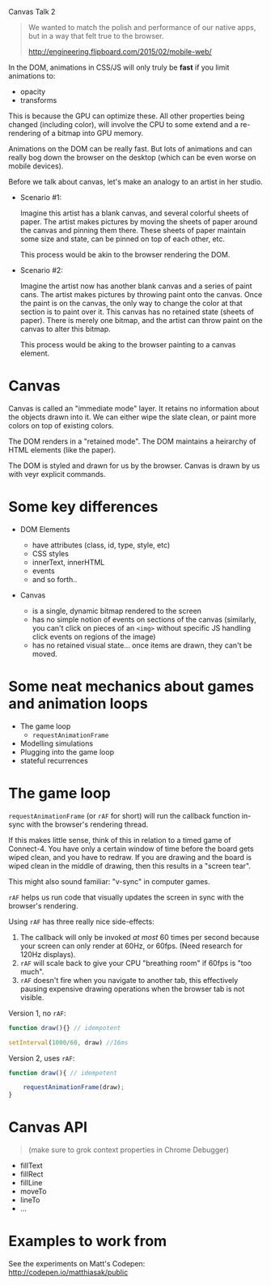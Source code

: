 Canvas Talk 2


> We wanted to match the polish and performance of our native apps, but in a way that felt true to the browser.
> 
> http://engineering.flipboard.com/2015/02/mobile-web/

In the DOM, animations in CSS/JS will only truly be **fast** if you limit animations to:

- opacity
- transforms

This is because the GPU can optimize these. All other properties being changed (including color), will involve the CPU to some extend and a re-rendering of a bitmap into GPU memory.

Animations on the DOM can be really fast. But lots of animations and can really bog down the browser on the desktop (which can be even worse on mobile devices).

Before we talk about canvas, let's make an analogy to an artist in her studio. 

- Scenario #1:

    Imagine this artist has a blank canvas, and several colorful sheets of paper. The artist makes pictures by moving the sheets of paper around the canvas and pinning them there. These sheets of paper maintain some size and state, can be pinned on top of each other, etc.

    This process would be akin to the browser rendering the DOM.

- Scenario #2:

    Imagine the artist now has another blank canvas and a series of paint cans. The artist makes pictures by throwing paint onto the canvas. Once the paint is on the canvas, the only way to change the color at that section is to paint over it. This canvas has no retained state (sheets of paper). There is merely one bitmap, and the artist can throw paint on the canvas to alter this bitmap.

    This process would be aking to the browser painting to a canvas element.

# Canvas

Canvas is called an "immediate mode" layer. It retains no information about the objects drawn into it. We can either wipe the slate clean, or paint more colors on top of existing colors.

The DOM renders in a "retained mode". The DOM maintains a heirarchy of HTML elements (like the paper).

The DOM is styled and drawn for us by the browser. Canvas is drawn by us with veyr explicit commands.

# Some key differences

- DOM Elements
    + have attributes (class, id, type, style, etc)
    + CSS styles
    + innerText, innerHTML
    + events
    + and so forth..

- Canvas
    + is a single, dynamic bitmap rendered to the screen
    + has no simple notion of events on sections of the canvas (similarly, you can't click on pieces of an `<img>` without specific JS handling click events on regions of the image)
    + has no retained visual state... once items are drawn, they can't be moved.

# Some neat mechanics about games and animation loops

- The game loop
    + `requestAnimationFrame`
- Modelling simulations
- Plugging into the game loop
- stateful recurrences

# The game loop

`requestAnimationFrame` (or `rAF` for short) will run the callback function in-sync with the browser's rendering thread.

If this makes little sense, think of this in relation to a timed game of Connect-4. You have only a certain window of time before the board gets wiped clean, and you have to redraw. If you are drawing and the board is wiped clean in the middle of drawing, then this results in a "screen tear". 

This might also sound familiar: "v-sync" in computer games.

`rAF` helps us run code that visually updates the screen in sync with the browser's rendering.

Using `rAF` has three really nice side-effects:

1. The callback will only be invoked _at most_ 60 times per second because your screen can only render at 60Hz, or 60fps. (Need research for 120Hz displays). 
2. `rAF` will scale back to give your CPU "breathing room" if 60fps is "too much".
3. `rAF` doesn't fire when you navigate to another tab, this effectively pausing expensive drawing operations when the browser tab is not visible.

Version 1, no `rAF`:

```js
function draw(){} // idempotent

setInterval(1000/60, draw) //16ms
```

Version 2, uses `rAF`:

```js
function draw(){ // idempotent

    requestAnimationFrame(draw);
}
```

# Canvas API

> (make sure to grok context properties in Chrome Debugger)

- fillText
- fillRect
- fillLine
- moveTo
- lineTo
- ...

# Examples to work from

See the experiments on Matt's Codepen: http://codepen.io/matthiasak/public



